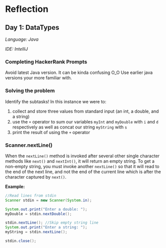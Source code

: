 # Reflection

## Day 1: DataTypes

*Language: Java*

*IDE: IntelliJ*

### Completing HackerRank Prompts

Avoid latest Java version. It can be kinda confusing O_O Use earlier java versions your more familiar with.

### Solving the problem

Identify the subtasks! In this instance we were to:

1) collect and store three values from standard input (an int, a double, and a string)
2) use the `+` operator to sum our variables `myInt` and `myDouble` with `i` and `d` respectively as well as concat our string `myString` with `s`
3) print the result of using the `+` operator

### Scanner.nextLine()

When the `nextLine()` method is invoked after several other single character methods like `next()` and `nextInt()`, it will return an empty string. To get a non-empty string, you must invoke another `nextLine()` so that it will read to the end of the next line, and not the end of the current line which is after the character captured by `next()`.

**Example:**

```java
//Read lines from stdin
Scanner stdin = new Scanner(System.in);

System.out.print("Enter a double: ");
myDouble = stdin.nextDouble();

stdin.nextLine(); //Skip empty string line
System.out.print("Enter a string: ");
myString = stdin.nextLine();

stdin.close();

```
